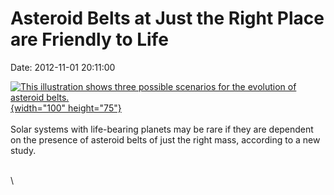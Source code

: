 Asteroid Belts at Just the Right Place are Friendly to Life
===========================================================

Date: 2012-11-01 20:11:00

[![This illustration shows three possible scenarios for the evolution of
asteroid
belts.](http://www.jpl.nasa.gov/images/spitzer/20121101/pia16212-th.jpg){width="100"
height="75"}](http://www.jpl.nasa.gov/news/news.cfm?release=2012-345&rn=news.xml&rst=3574)\
\
Solar systems with life-bearing planets may be rare if they are
dependent on the presence of asteroid belts of just the right mass,
according to a new study.

\
\
